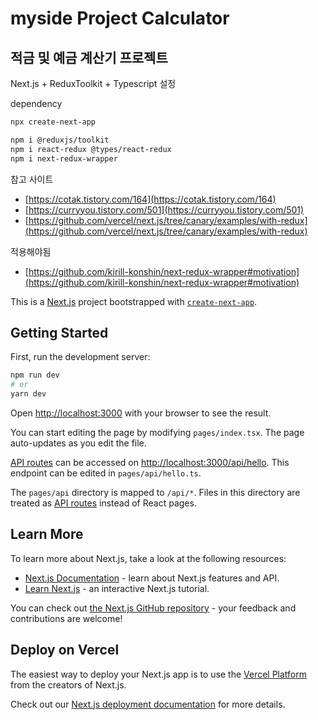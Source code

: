 # myside Project Calculator

## 적금 및 예금 계산기 프로젝트

Next.js + ReduxToolkit + Typescript 설정

dependency

```bash
npx create-next-app

```

```bash
npm i @reduxjs/toolkit
npm i react-redux @types/react-redux
npm i next-redux-wrapper

```

참고 사이트

+ [https://cotak.tistory.com/164](https://cotak.tistory.com/164)
+ [https://curryyou.tistory.com/501](https://curryyou.tistory.com/501)
+ [https://github.com/vercel/next.js/tree/canary/examples/with-redux](https://github.com/vercel/next.js/tree/canary/examples/with-redux)


적용해야됨

+ [https://github.com/kirill-konshin/next-redux-wrapper#motivation](https://github.com/kirill-konshin/next-redux-wrapper#motivation)





This is a [Next.js](https://nextjs.org/) project bootstrapped with [`create-next-app`](https://github.com/vercel/next.js/tree/canary/packages/create-next-app).

## Getting Started

First, run the development server:

```bash
npm run dev
# or
yarn dev
```

Open [http://localhost:3000](http://localhost:3000) with your browser to see the result.

You can start editing the page by modifying `pages/index.tsx`. The page auto-updates as you edit the file.

[API routes](https://nextjs.org/docs/api-routes/introduction) can be accessed on [http://localhost:3000/api/hello](http://localhost:3000/api/hello). This endpoint can be edited in `pages/api/hello.ts`.

The `pages/api` directory is mapped to `/api/*`. Files in this directory are treated as [API routes](https://nextjs.org/docs/api-routes/introduction) instead of React pages.

## Learn More

To learn more about Next.js, take a look at the following resources:

- [Next.js Documentation](https://nextjs.org/docs) - learn about Next.js features and API.
- [Learn Next.js](https://nextjs.org/learn) - an interactive Next.js tutorial.

You can check out [the Next.js GitHub repository](https://github.com/vercel/next.js/) - your feedback and contributions are welcome!

## Deploy on Vercel

The easiest way to deploy your Next.js app is to use the [Vercel Platform](https://vercel.com/new?utm_medium=default-template&filter=next.js&utm_source=create-next-app&utm_campaign=create-next-app-readme) from the creators of Next.js.

Check out our [Next.js deployment documentation](https://nextjs.org/docs/deployment) for more details.



